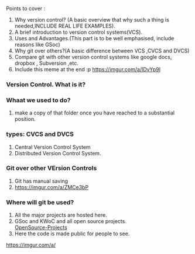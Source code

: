 Points to cover :


1. Why version control? (A basic overview that why such a thing is needed,INCLUDE REAL LIFE EXAMPLES).
2. A brief introduction to version control systems(VCS).
3. Uses and Advantages.(This part is to be well emphasised, include reasons like GSoc)
4. Why git over others?(A basic difference between VCS ,CVCS and DVCS)
5. Compare git with other version control systems like google docs, dropbox , Subversion ,etc.
6. Include this meme at the end :p 
https://imgur.com/a/IDvYp9l


### Version Control. What is it?

### Whaat we used to do?

1. make a copy of that folder once you have reached to a substantial position.

### types: CVCS and DVCS

1. Central Version Control System
2. Distributed Version Control System.



### Git over other VErsion Controls

1. Git has manual saving
2. https://imgur.com/a/ZMCe3bP


### Where will git be used?

1. All the major projects are hosted here.
2. GSoc and KWoC and all open source projects.<br/>
  [OpenSource-Projects](https://github.com/vivekrj0/SOC-Programs)
3. Here the code is made public for people to see.

https://imgur.com/a/

